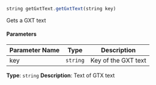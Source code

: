 [//]: # (version=eaf73e178cd4dedb1782f70e50c09eeec41181a32914f83a30c613c9dfa8801e)

```js
string getGxtText.getGxtText(string key)
```

Gets a GXT text

#### Parameters
| Parameter Name | Type | Description |
| -------------- | ----------- | ----------- |
| key | `string` | Key of the GXT text |#### Return

**Type**: `string`
**Description**: Text of GTX text
